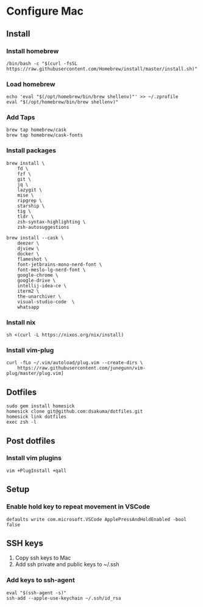 # Configure Mac

## Install

### Install homebrew

```
/bin/bash -c "$(curl -fsSL https://raw.githubusercontent.com/Homebrew/install/master/install.sh)"
```

### Load homebrew

```
echo 'eval "$(/opt/homebrew/bin/brew shellenv)"' >> ~/.zprofile
eval "$(/opt/homebrew/bin/brew shellenv)"
```

### Add Taps

```
brew tap homebrew/cask
brew tap homebrew/cask-fonts
```

### Install packages

```
brew install \
    fd \
    fzf \
    git \
    jq \
    lazygit \
    mise \
    ripgrep \
    starship \
    tig \
    tldr \
    zsh-syntax-highlighting \
    zsh-autosuggestions
```

```
brew install --cask \
    deezer \
    djview \
    docker \
    flameshot \
    font-jetbrains-mono-nerd-font \
    font-meslo-lg-nerd-font \
    google-chrome \
    google-drive \
    intellij-idea-ce \
    iterm2 \
    the-unarchiver \
    visual-studio-code  \
    whatsapp
```

### Install nix

```
sh <(curl -L https://nixos.org/nix/install)
```

### Install vim-plug

```
curl -fLo ~/.vim/autoload/plug.vim --create-dirs \
    https://raw.githubusercontent.com/junegunn/vim-plug/master/plug.vim]
```

## Dotfiles

```
sudo gem install homesick
homesick clone git@github.com:dsakuma/dotfiles.git
homesick link dotfiles
exec zsh -l
```

## Post dotfiles

### Install vim plugins

```
vim +PlugInstall +qall
```

## Setup

### Enable hold key to repeat movement in VSCode

```
defaults write com.microsoft.VSCode ApplePressAndHoldEnabled -bool false
```

## SSH keys

1. Copy ssh keys to Mac
2. Add ssh private and public keys to ~/.ssh

### Add keys to ssh-agent

```
eval "$(ssh-agent -s)"
ssh-add --apple-use-keychain ~/.ssh/id_rsa
```
